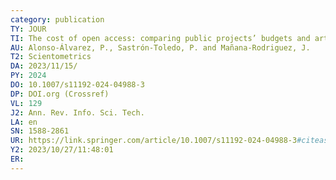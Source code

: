 ```yaml
---
category: publication
TY: JOUR
TI: The cost of open access: comparing public projects’ budgets and article processing charges expenditure
AU: Alonso-Álvarez, P., Sastrón-Toledo, P. and Mañana-Rodriguez, J. 
T2: Scientometrics
DA: 2023/11/15/
PY: 2024
DO: 10.1007/s11192-024-04988-3
DP: DOI.org (Crossref)
VL: 129
J2: Ann. Rev. Info. Sci. Tech.
LA: en
SN: 1588-2861
UR: https://link.springer.com/article/10.1007/s11192-024-04988-3#citeas 
Y2: 2023/10/27/11:48:01
ER: 
---
```

